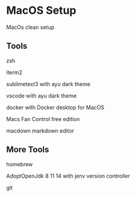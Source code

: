 # MacOS Setup

MacOs clean setup

## Tools

zsh

iterm2

sublimetext3 with ayu dark theme

vscode with ayu dark theme

docker with Docker desktop for MacOS

Macs Fan Control free edition

macdown markdown editor

## More Tools

homebrew

AdoptOpenJdk 8 11 14 with jenv version controller

git
